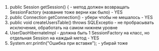 1. public Session getSession() { - метод должен возвращать SessionFactory (название тоже верни как было) - YES
2. public Connection getConnection() -  убери чтобы не мешалось - YES
3. public void createUsersTable() throws SQLExceptio -  не пробрасывать исключения, обработать на самом нижнем уровне
4. UserDaoHibernateImpl - должна быть 1 SessionFactory на класс, но отдельная Session на каждый метод - YES
5. System.err.println("Ошибка при вставке"); - убирай тоже